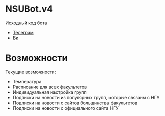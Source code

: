 # NSUBot.v4
Исходный код бота
* [Телеграм](https://t.me/nsu_helper_bot)
* [Вк](https://vk.com/nsu_helper)
# Возможности
Текущие возможности:
* Температура
* Расписание для всех факультетов
* Индивидуальная настройка групп
* Подписки на новости из популярных групп, которые связаны с НГУ
* Подписки на новости с сайтов большинства факультетов
* Подписки на новости с официального сайта НГУ

